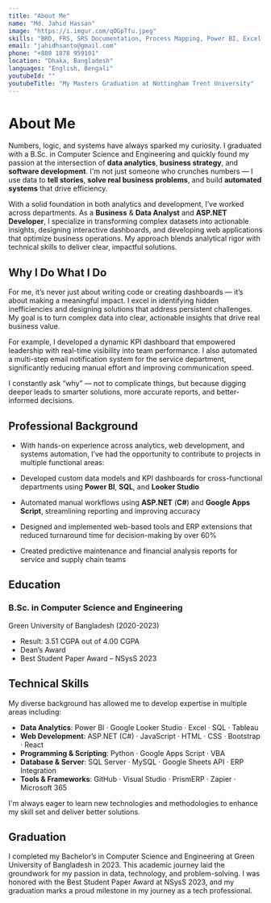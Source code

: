 ```yaml
---
title: "About Me"
name: "Md. Jahid Hassan"
image: "https://i.imgur.com/qOGpTfu.jpeg"
skills: "BRD, FRS, SRS Documentation, Process Mapping, Power BI, Excel Automation, Google Looker Studio, Tableau, ASP.NET, C#, JavaScript, HTML, CSS, Google Apps Script, ERP, Node.js, HTML, CSS, Bootstrap, Git, GitHub, SQL Server, MySQL, PostgreSQL, PostgreSQL, AWS, Linux/Ubuntu, Python, MATLAB, PyTorch, TensorFlow, OpenCV, VSCode"
email: "jahidhsanto@gmail.com"
phone: "+880 1878 959101"
location: "Dhaka, Bangladesh"
languages: "English, Bengali"
youtubeId: ""
youtubeTitle: "My Masters Graduation at Nottingham Trent University"
---
```


# About Me

Numbers, logic, and systems have always sparked my curiosity. I graduated with a B.Sc. in Computer Science and Engineering and quickly found my passion at the intersection of <strong>data analytics</strong>, <strong>business strategy</strong>, and <strong>software development</strong>. I'm not just someone who crunches numbers — I use data to <strong>tell stories</strong>, <strong>solve real business problems</strong>, and build <strong>automated systems</strong> that drive efficiency.

With a solid foundation in both analytics and development, I’ve worked across departments.
As a <strong>Business</strong> & <strong>Data Analyst</strong> and <strong>ASP.NET</strong> <strong>Developer</strong>, I specialize in transforming complex datasets into actionable insights, designing interactive dashboards, and developing web applications that optimize business operations. My approach blends analytical rigor with technical skills to deliver clear, impactful solutions.

<!-- Hello! I'm a versatile IT professional with experience spanning system engineering, web development, and IT security. I'm passionate about creating robust, secure applications and maintaining efficient systems. -->

## Why I Do What I Do

For me, it’s never just about writing code or creating dashboards — it’s about making a meaningful impact. I excel in identifying hidden inefficiencies and designing solutions that address persistent challenges. My goal is to turn complex data into clear, actionable insights that drive real business value.

For example, I developed a dynamic KPI dashboard that empowered leadership with real-time visibility into team performance. I also automated a multi-step email notification system for the service department, significantly reducing manual effort and improving communication speed.

I constantly ask “why” — not to complicate things, but because digging deeper leads to smarter solutions, more accurate reports, and better-informed decisions.

## Professional Background

- With hands-on experience across analytics, web development, and systems automation, I’ve had the opportunity to contribute to projects in multiple functional areas:

- Developed custom data models and KPI dashboards for cross-functional departments using <strong>Power BI</strong>, <strong>SQL</strong>, and <strong>Looker Studio</strong>

- Automated manual workflows using <strong>ASP.NET</strong> (<strong>C#</strong>) and <strong>Google Apps Script</strong>, streamlining reporting and improving accuracy

- Designed and implemented web-based tools and ERP extensions that reduced turnaround time for decision-making by over 60%

- Created predictive maintenance and financial analysis reports for service and supply chain teams

<!-- With over 8 years of experience in the tech industry, I've had the opportunity to work across different domains:

- Currently working as a **System Engineer & Web Developer** at the University of Edinburgh (2022-Present)
- Previously worked as a **Junior C# Developer** at U2A Solutions Ltd in the UK (06/2022-08/2022)
- Served as a **PHP Developer** at Veeble Softtech Pvt Ltd in India (2021-2022)
- Spent 5 years as a **Linux System Administrator** at Veeble Softtech Pvt Ltd in India (2016-2021) -->

## Education

<!-- - **Masters Degree in IT Security** from Nottingham Trent University, United Kingdom (2021-2022) -->

### **B.Sc. in Computer Science and Engineering**

Green University of Bangladesh (2020-2023)

- Result: 3.51 CGPA out of 4.00 CGPA
- Dean’s Award
- Best Student Paper Award – NSysS 2023

## Technical Skills

My diverse background has allowed me to develop expertise in multiple areas including:

- **Data Analytics**: Power BI · Google Looker Studio · Excel · SQL · Tableau
- **Web Development**: ASP.NET (C#) · JavaScript · HTML · CSS · Bootstrap · React
- **Programming & Scripting**: Python · Google Apps Script · VBA
- **Database & Server**: SQL Server · MySQL · Google Sheets API · ERP Integration
- **Tools & Frameworks**: GitHub · Visual Studio · PrismERP · Zapier · Microsoft 365

I'm always eager to learn new technologies and methodologies to enhance my skill set and deliver better solutions.

## Graduation

I completed my Bachelor’s in Computer Science and Engineering at Green University of Bangladesh in 2023. This academic journey laid the groundwork for my passion in data, technology, and problem-solving. I was honored with the Best Student Paper Award at NSysS 2023, and my graduation marks a proud milestone in my journey as a tech professional.
